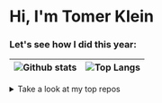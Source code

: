 
<p align="left">
  <h1 align="left">Hi, I'm Tomer Klein
  
  </h1>
</p>

### Let's see how I did this year:
![Github stats](https://github-readme-stats.vercel.app/api?username=t0mer&show_icons=true&theme=blueberry&count_private=true)|![Top Langs](https://github-readme-stats.vercel.app/api/top-langs/?username=t0mer&show_icons=true&theme=blueberry&count_private=true&langs_count=8&layout=compact)
 ------------- | ------------- 


<details>
<summary markdown="span">Take a look at my top repos</summary>
![Broadlink Manager](https://github-readme-stats.vercel.app/api/pin/?username=t0mer&repo=broadlinkmanager-docker&theme=blueberry)
![Red Alert](https://github-readme-stats.vercel.app/api/pin/?username=t0mer&repo=redalert&theme=blueberry)
![havid](https://github-readme-stats.vercel.app/api/pin/?username=t0mer&repo=havid-19&theme=blueberry) 
![botvid](https://github-readme-stats.vercel.app/api/pin/?username=t0mer&repo=botvid-19&theme=blueberry)

</details>






